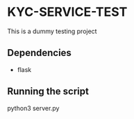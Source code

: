 # KYC-SERVICE-TEST
This is a dummy testing project
## Dependencies
- flask
## Running the script
python3 server.py
